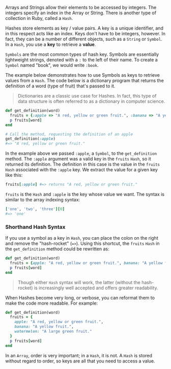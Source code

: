 Arrays and Strings allow their elements to be accessed by integers. The integers specify an index in the Array or String. There is another type of collection in Ruby, called a `Hash`.

Hashes store elements as key / value pairs. A key is a unique identifier, and in this respect acts like an index. Keys don't have to be integers, however. In fact, they can be a number of different objects, such as a `String` or `Symbol`. In a `Hash`, you use a **key** to retrieve a **value**.

`Symbols` are the most common types of hash key. Symbols are essentially lightweight strings, denoted with a `:` to the left of their name. To create a `Symbol` named "book", we would write `:book`.

The example below demonstrates how to use Symbols as keys to retrieve values from a `Hash`. The code below is a dictionary program that returns the definition of a word (type of fruit) that's passed to it.

> Dictionaries are a classic use case for Hashes. In fact, this type of data structure is often referred to as a dictionary in computer science.

```ruby
def get_definition(word)
  fruits = {:apple => "A red, yellow or green fruit.", :banana => "A yellow fruit.", :watermelon => "A large green fruit."}
  p fruits[word]
end

# Call the method, requesting the definition of an apple
get_definition(:apple)
#=> "A red, yellow or green fruit."
```

In the example above we passed `:apple`, a `Symbol`, to the `get_definition` method. The `:apple` argument was a valid key in the `fruits` `Hash`, so it returned its definition. The definition in this case is the value in the `fruits` `Hash` associated with the `:apple` key. We extract the value for a given key like this:

```ruby
fruits[:apple] #=> returns "A red, yellow or green fruit."
```

`fruits` is the `Hash` and `:apple` is the key whose value we want. The syntax is similar to the array indexing syntax:

```ruby
['one', 'two', 'three'][0]
#=> 'one'
```


### Shorthand Hash Syntax

If you use a symbol as a key in `Hash`, you can place the colon on the right and remove the "hash-rocket" (`=>`). Using this shortcut, the `fruits` `Hash` in the `get_definition` method could be rewritten as:

```ruby
def get_definition(word)
  fruits = {apple: "A red, yellow or green fruit.", banana: "A yellow fruit.", watermelon: "A large green fruit."}
  p fruits[word]
end
```

> Though either `Hash` syntax will work, the latter (without the hash-rocket) is increasingly well accepted and offers greater readability.

When Hashes become very long, or verbose, you can reformat them to make the code more readable. For example:

```ruby
def get_definition(word)
  fruits = {
    apple: "A red, yellow or green fruit.",
    banana: "A yellow fruit.",
    watermelon: "A large green fruit."
  }
  p fruits[word]
end
```

In an `Array`, order is very important; in a `Hash`, it is not. A `Hash` is stored without regard to order, so keys are all that you need to access a value.
